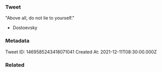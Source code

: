 ### Tweet
"Above all, do not lie to yourself." 

- Dostoevsky

### Metadata
Tweet ID: 1469585243418071041
Created At: 2021-12-11T08:30:00.000Z

### Related


